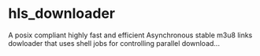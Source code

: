 # hls_downloader
A posix compliant highly fast and efficient Asynchronous stable m3u8 links dowloader that uses shell jobs for controlling parallel download...
